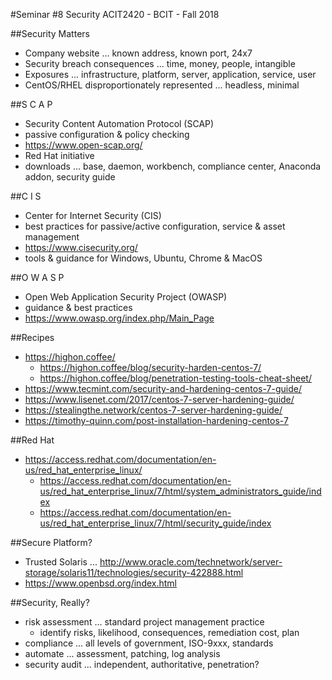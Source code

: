 #Seminar #8 Security
ACIT2420 - BCIT - Fall 2018

##Security Matters

- Company website ... known address, known port, 24x7
- Security breach consequences ... time, money, people, intangible
- Exposures ... infrastructure, platform, server, application, service, user
- CentOS/RHEL disproportionately represented ... headless, minimal

##S C A P

- Security Content Automation Protocol (SCAP)
- passive configuration & policy checking
- https://www.open-scap.org/
- Red Hat initiative
- downloads ... base, daemon, workbench, compliance center, Anaconda addon, security guide

##C I S

- Center for Internet Security (CIS)
- best practices for passive/active configuration, service & asset management
- https://www.cisecurity.org/
- tools & guidance for Windows, Ubuntu, Chrome & MacOS

##O W A S P

- Open Web Application Security Project (OWASP)
- guidance & best practices
- https://www.owasp.org/index.php/Main_Page

##Recipes

- https://highon.coffee/
    - https://highon.coffee/blog/security-harden-centos-7/
    - https://highon.coffee/blog/penetration-testing-tools-cheat-sheet/
- https://www.tecmint.com/security-and-hardening-centos-7-guide/
- https://www.lisenet.com/2017/centos-7-server-hardening-guide/
- https://stealingthe.network/centos-7-server-hardening-guide/
- https://timothy-quinn.com/post-installation-hardening-centos-7

##Red Hat

- https://access.redhat.com/documentation/en-us/red_hat_enterprise_linux/
    - https://access.redhat.com/documentation/en-us/red_hat_enterprise_linux/7/html/system_administrators_guide/index
    - https://access.redhat.com/documentation/en-us/red_hat_enterprise_linux/7/html/security_guide/index

##Secure Platform?

- Trusted Solaris ... http://www.oracle.com/technetwork/server-storage/solaris11/technologies/security-422888.html
- https://www.openbsd.org/index.html

##Security, Really?

- risk assessment ... standard project management practice
    - identify risks, likelihood, consequences, remediation cost, plan
- compliance ... all levels of government, ISO-9xxx, standards
- automate ... assessment, patching, log analysis
- security audit ... independent, authoritative, penetration?
